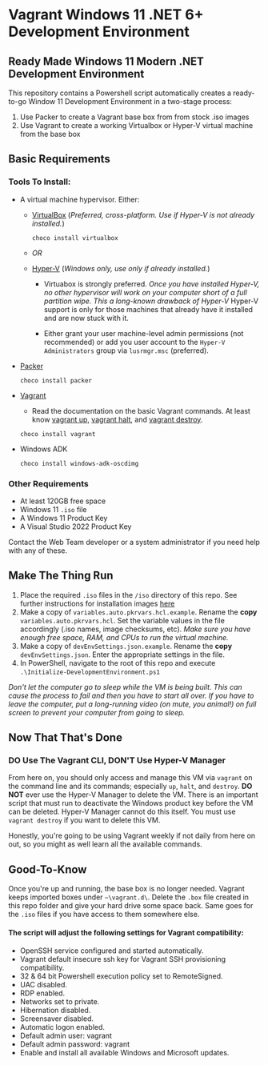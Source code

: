 # Vagrant Windows 11 .NET 6+ Development Environment

## Ready Made Windows 11 Modern .NET Development Environment

This repository contains a Powershell script automatically creates a ready-to-go Window 11 Development Environment in a two-stage process:

1. Use Packer to create a Vagrant base box from from stock .iso images
2. Use Vagrant to create a working Virtualbox or Hyper-V virtual machine from the base box

## Basic Requirements

### Tools To Install:

* A virtual machine hypervisor. Either: 

    * [VirtualBox](https://www.virtualbox.org/) (_Preferred, cross-platform. Use if Hyper-V is not already installed._)

        ```
        choco install virtualbox
        ```

    * *OR*

    * [Hyper-V](https://learn.microsoft.com/en-us/virtualization/hyper-v-on-windows/about/) (_Windows only, use only if already installed._)
        
        * Virtuabox is strongly preferred. _Once you have installed Hyper-V, no other hypervisor will work on your computer short of a full partition wipe. This a long-known drawback of Hyper-V_ Hyper-V support is only for those machines that already have it installed and are now stuck with it.
        
        * Either grant your user machine-level admin permissions (not recommended) or add you user account to the `Hyper-V Administrators` group via `lusrmgr.msc` (preferred).
    

* [Packer](https://packer.io/)
    
    ```
    choco install packer
    ```

* [Vagrant](https://vagrantup.com/)
    
    * Read the documentation on the basic Vagrant commands. At least know [vagrant up](https://www.vagrantup.com/docs/cli/up), [ vagrant halt](https://www.vagrantup.com/docs/cli/halt), and [ vagrant destroy](https://www.vagrantup.com/docs/cli/destroy).

    ```
    choco install vagrant
    ```

* Windows ADK
    
    ```
    choco install windows-adk-oscdimg
    ```

### Other Requirements

* At least 120GB free space 
* Windows 11 `.iso` file
* A Windows 11 Product Key
* A Visual Studio 2022 Product Key

Contact the Web Team developer or a system administrator if you need help with any of these.

## Make The Thing Run

1. Place the required `.iso` files in the `/iso` directory of this repo. See further instructions for installation images [here](iso/README.md)
1. Make a copy of `variables.auto.pkrvars.hcl.example`. Rename the **copy** `variables.auto.pkrvars.hcl`. Set the variable values in the file accordingly (.iso names, image checksums, etc). _Make sure you have enough free space, RAM, and CPUs to run the virtual machine._
1. Make a copy of `devEnvSettings.json.example`. Rename the **copy** `devEnvSettings.json`. Enter the appropriate settings in the file.
1. In PowerShell, navigate to the root of this repo and execute `.\Initialize-DevelopmentEnvironment.ps1`

*Don't let the computer go to sleep while the VM is being built. This can cause the process to fail and then you have to start all over. If you have to leave the computer, put a long-running video (on mute, you animal!) on full screen to prevent your computer from going to sleep.*

## Now That That's Done

### DO Use The Vagrant CLI, DON'T Use Hyper-V Manager
From here on, you should only access and manage this VM via `vagrant` on the command line and its commands; especially `up`, `halt`, and `destroy`. **DO NOT** ever use the Hyper-V Manager to delete the VM. There is an important script that must run to deactivate the Windows product key before the VM can be deleted. Hyper-V Manager cannot do this itself. You must use `vagrant destroy` if you want to delete this VM.

Honestly, you're going to be using Vagrant weekly if not daily from here on out, so you might as well learn all the available commands.

## Good-To-Know

Once you're up and running, the base box is no longer needed. Vagrant keeps imported boxes under `~\vagrant.d\`. Delete the `.box` file created in this repo folder and give your hard drive some space back. Same goes for the `.iso` files if you have access to them somewhere else.

#### The script will adjust the following settings for Vagrant compatibility:

* OpenSSH service configured and started automatically.
* Vagrant default insecure ssh key for Vagrant SSH provisioning compatibility.
* 32 & 64 bit Powershell execution policy set to RemoteSigned.  
* UAC disabled.  
* RDP enabled.  
* Networks set to private.  
* Hibernation disabled.  
* Screensaver disabled.  
* Automatic logon enabled.  
* Default admin user: vagrant  
* Default admin password: vagrant
* Enable and install all available Windows and Microsoft updates.
